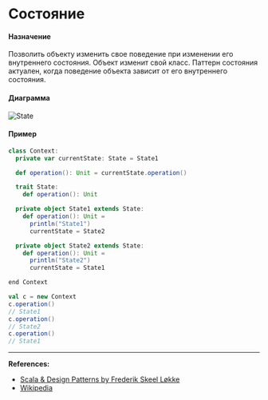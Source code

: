 # Состояние

#### Назначение

Позволить объекту изменить свое поведение при изменении его внутреннего состояния. Объект изменит свой класс. 
Паттерн состояния актуален, когда поведение объекта зависит от его внутреннего состояния.

#### Диаграмма

![State](https://upload.wikimedia.org/wikipedia/commons/thumb/e/e8/State_Design_Pattern_UML_Class_Diagram.svg/475px-State_Design_Pattern_UML_Class_Diagram.svg.png)

#### Пример

```scala
class Context:
  private var currentState: State = State1

  def operation(): Unit = currentState.operation()

  trait State:
    def operation(): Unit

  private object State1 extends State:
    def operation(): Unit =
      println("State1")
      currentState = State2

  private object State2 extends State:
    def operation(): Unit =
      println("State2")
      currentState = State1

end Context
```

```scala
val c = new Context
c.operation()
// State1
c.operation()
// State2
c.operation()
// State1
```


---

**References:**
- [Scala & Design Patterns by Frederik Skeel Løkke](https://www.scala-lang.org/old/sites/default/files/FrederikThesis.pdf)
- [Wikipedia](https://ru.wikipedia.org/wiki/%D0%A1%D0%BE%D1%81%D1%82%D0%BE%D1%8F%D0%BD%D0%B8%D0%B5_(%D1%88%D0%B0%D0%B1%D0%BB%D0%BE%D0%BD_%D0%BF%D1%80%D0%BE%D0%B5%D0%BA%D1%82%D0%B8%D1%80%D0%BE%D0%B2%D0%B0%D0%BD%D0%B8%D1%8F))
